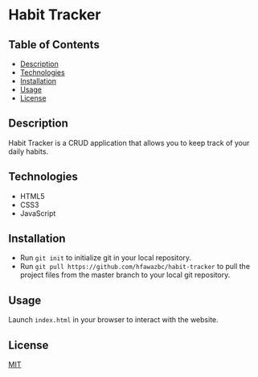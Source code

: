 # Habit Tracker

## Table of Contents
- [Description](#description)
- [Technologies](#technologies)
- [Installation](#installation)
- [Usage](#usage)
- [License](#license)

## Description
Habit Tracker is a CRUD application that allows you to keep track of your daily habits.

## Technologies
- HTML5
- CSS3
- JavaScript

## Installation
- Run ```git init``` to initialize git in your local repository.
- Run ```git pull https://github.com/hfawazbc/habit-tracker``` to pull the project files from the master branch to your local git repository.

## Usage
Launch ```index.html``` in your browser to interact with the website.

## License
[MIT](./LICENSE)
